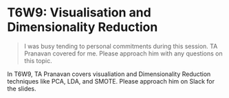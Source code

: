 # T6W9: Visualisation and Dimensionality Reduction

> I was busy tending to personal commitments during this session. TA Pranavan covered for me. Please approach him with any questions on this topic.

In T6W9, TA Pranavan covers visualiation and Dimensionality Reduction techniques like PCA, LDA, and SMOTE. Please approach him on Slack for the slides.